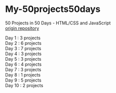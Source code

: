 # My-50projects50days
50 Projects in 50 Days - HTML/CSS and JavaScript  
[origin repository](https://github.com/bradtraversy/50projects50days)

Day 1   : 3 projects   
Day 2   : 6 projects   
Day 3   : 7 projects   
Day 4   : 3 projects   
Day 5   : 3 projects   
Day 6   : 4 projects   
Day 7   : 3 projects   
Day 8   : 1 projects   
Day 9   : 5 projects   
Day 10  : 2 projects   
